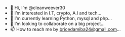 - 👋 Hi, I’m @cleanweever30
- 👀 I’m interested in I.T, crypto, A.I and tech...
- 🌱 I’m currently learning Python, mysql and php...
- 💞️ I’m looking to collaborate on a big project...
- 📫 How to reach me by bricedamiba24@gmail.com...

<!---
cleanweever30/cleanweever30 is a ✨ special ✨ repository because its `README.md` (this file) appears on your GitHub profile.
You can click the Preview link to take a look at your changes.
--->
